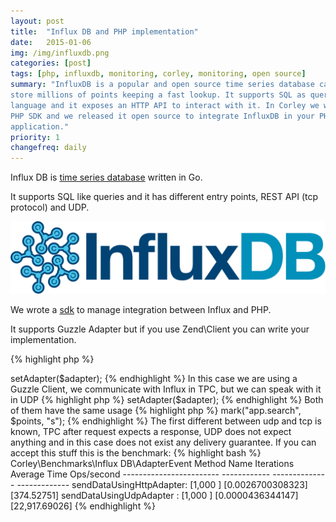 ```yaml
---
layout: post
title:  "Influx DB and PHP implementation"
date:   2015-01-06
img: /img/influxdb.png
categories: [post]
tags: [php, influxdb, monitoring, corley, monitoring, open source]
summary: "InfluxDB is a popular and open source time series database capable to
store millions of points keeping a fast lookup. It supports SQL as query
language and it exposes an HTTP API to interact with it. In Corley we wrote a
PHP SDK and we released it open source to integrate InfluxDB in your PHP
application."
priority: 1
changefreq: daily
---
```

Influx DB is [time series
database](http://en.wikipedia.org/wiki/Time_series_database) written in Go.

It supports SQL like queries and it has different entry points, REST API (tcp
protocol) and UDP.

<div class="row">
<div class="col-md-4 col-md-offset-3"><img class="img-responsive" src="/img/influxdb.png"></div>
</div>

We wrote a [sdk](https://github.com/corley/influxdb-php-sdk) to manage
integration between Influx and PHP.

It supports Guzzle Adapter but if you use Zend\Client you can write your
implementation.

{% highlight php %}
<?php
$guzzle = new \GuzzleHttp\Client();

$options = new Options();
$adapter = new GuzzleAdapter($guzzle, $options);

$client = new Client();
$client->setAdapter($adapter);
{% endhighlight %}

In this case we are using a Guzzle Client, we communicate with Influx in TPC, but we can speak with it in UDP

{% highlight php %}
<?php
$options = new Options();
$adapter = new UdpAdapter($options);

$client = new Client();
$client->setAdapter($adapter);
{% endhighlight %}

Both of them have the same usage

{% highlight php %}
<?php
$client->mark("app.search", $points, "s");
{% endhighlight %}

The first different between udp and tcp is known, TPC after request expects a
response, UDP does not expect anything and in this case does not exist any
delivery guarantee.  If you can accept this stuff this is the benchmark:

{% highlight bash %}
Corley\Benchmarks\Influx DB\AdapterEvent
    Method Name                Iterations    Average Time      Ops/second
    ------------------------  ------------  --------------    -------------
    sendDataUsingHttpAdapter: [1,000     ] [0.0026700308323] [374.52751]
    sendDataUsingUdpAdapter : [1,000     ] [0.0000436344147] [22,917.69026]
{% endhighlight %}
